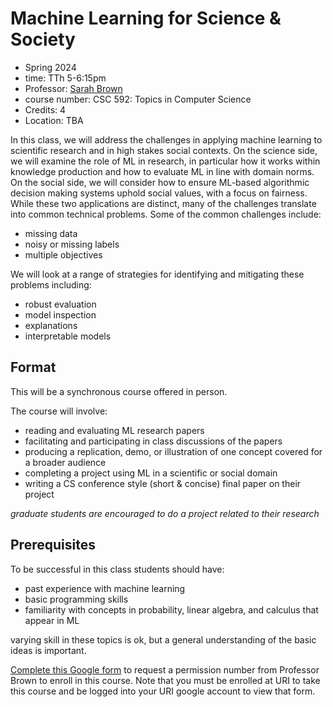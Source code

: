 
# Machine Learning for Science & Society


- Spring 2024
- time: TTh 5-6:15pm
- Professor: [Sarah Brown](http://sarahmbrown.org/)
- course number: CSC 592: Topics in Computer Science
- Credits: 4
- Location: TBA


In this class, we will address the challenges in applying machine learning to scientific research and in high stakes social contexts. On the science side, we will examine the role of ML in research, in particular how it works within knowledge production and how to evaluate ML in line with domain norms. On the social side, we will consider how to ensure ML-based algorithmic decision making systems uphold social values, with a focus on fairness. While these two applications are distinct, many of the challenges translate into common technical problems. Some of the common challenges include:
- missing data
- noisy or missing labels
- multiple objectives

We will look at a range of strategies for identifying and mitigating these problems including:
- robust evaluation
- model inspection
- explanations
- interpretable models




<!-- Challenges in applying machine learning to scientific research and in high stakes social contexts. Learning with missing data, noisy labels and multiple objectives. Robust evaluation, model inspection, explanation and interpretable models. Specific examinations of evaluating ML in scientific research and fairness of ML-based AI systems in society. -->

  <!-- We will take a model based approach -->

<!--

## Topics

Topics covered:
- multiple objectives
- noisy labels
 -->


## Format

This will be a synchronous course offered in person.

<!-- To successfully participate in this course students will need:

- consistent internet access during class time
- to use URI SSO credentials to access readings and materials
- a microphone to participate in conversations in class, at least most sessions -->


The course will involve:
- reading and evaluating ML research papers
- facilitating and participating in class discussions of the papers
- producing a replication, demo, or illustration of one concept covered for a broader audience
- completing a project using ML in a scientific or social domain
- writing a CS conference style (short & concise) final paper on their project


_graduate students are encouraged to do a project related to their research_

<!-- ## Learning Outcomes

By the of this course students will be able to:
- identify common solutions for learning from nonideal data
- evaluate machine learning research for applicability to a given problem
-  -->



## Prerequisites

To be successful in this class students should have:
- past experience with machine learning
- basic programming skills
- familiarity with concepts in probability, linear algebra, and calculus that appear in ML

varying skill in these topics is ok, but a general understanding of the basic ideas is important.  
<!-- If you're interested and not sure if you have the background, complete the form below. -->
<!-- we won't be working through a lot of derivations, but papers and discussions will rely on having an understanding of conditional probability, optimization,  -->


[Complete this Google form](https://forms.gle/XouLBRikos7J4Lpg7) to request a permission number from Professor Brown to enroll in this course. Note that you must be enrolled at URI to take this course and be logged into your URI google account to view that form.
